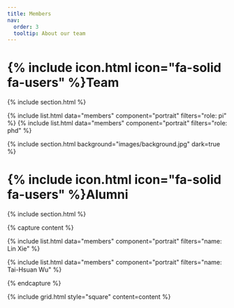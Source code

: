 ```yaml
---
title: Members
nav:
  order: 3
  tooltip: About our team
---
```


# {% include icon.html icon="fa-solid fa-users" %}Team

{% include section.html %}

{% include list.html data="members" component="portrait" filters="role: pi" %}
{% include list.html data="members" component="portrait" filters="role: phd" %}

{% include section.html background="images/background.jpg" dark=true %}

# {% include icon.html icon="fa-solid fa-users" %}Alumni

{% include section.html %}

{% capture content %}

{% include list.html data="members" component="portrait" filters="name: Lin Xie" %}

{% include list.html data="members" component="portrait" filters="name: Tai-Hsuan Wu" %}

{% endcapture %}

{% include grid.html style="square" content=content %}
